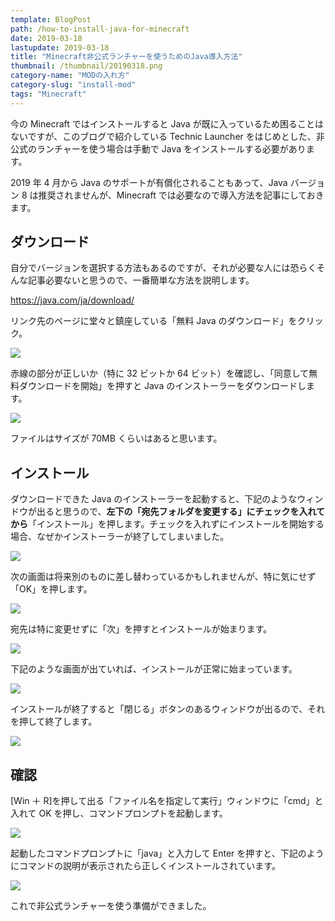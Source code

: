```yaml
---
template: BlogPost
path: /how-to-install-java-for-minecraft
date: 2019-03-18
lastupdate: 2019-03-18
title: "Minecraft非公式ランチャーを使うためのJava導入方法"
thumbnail: /thumbnail/20190318.png
category-name: "MODの入れ方"
category-slug: "install-mod"
tags: "Minecraft"
---
```


今の Minecraft ではインストールすると Java が既に入っているため困ることはないですが、このブログで紹介している Technic Launcher をはじめとした、非公式のランチャーを使う場合は手動で Java をインストールする必要があります。

2019 年 4 月から Java のサポートが有償化されることもあって、Java バージョン 8 は推奨されませんが、Minecraft では必要なので導入方法を記事にしておきます。

## ダウンロード

自分でバージョンを選択する方法もあるのですが、それが必要な人には恐らくそんな記事必要ないと思うので、一番簡単な方法を説明します。

https://java.com/ja/download/

リンク先のページに堂々と鎮座している「無料 Java のダウンロード」をクリック。

![](./JRE01.png)

赤線の部分が正しいか（特に 32 ビットか 64 ビット）を確認し、「同意して無料ダウンロードを開始」を押すと Java のインストーラーをダウンロードします。

![](./JRE02.png)

ファイルはサイズが 70MB くらいはあると思います。

## インストール

ダウンロードできた Java のインストーラーを起動すると、下記のようなウィンドウが出ると思うので、**左下の「宛先フォルダを変更する」にチェックを入れてから**「インストール」を押します。チェックを入れずにインストールを開始する場合、なぜかインストーラーが終了してしまいました。

![](./JRE03.png)

次の画面は将来別のものに差し替わっているかもしれませんが、特に気にせず「OK」を押します。

![](./JRE04.png)

宛先は特に変更せずに「次」を押すとインストールが始まります。

![](./JRE05.png)

下記のような画面が出ていれば、インストールが正常に始まっています。

![](./JRE06.png)

インストールが終了すると「閉じる」ボタンのあるウィンドウが出るので、それを押して終了します。

![](./JRE07.png)

## 確認

[Win ＋ R]を押して出る「ファイル名を指定して実行」ウィンドウに「cmd」と入れて OK を押し、コマンドプロンプトを起動します。

![](./JRE08.png)

起動したコマンドプロンプトに「java」と入力して Enter を押すと、下記のようにコマンドの説明が表示されたら正しくインストールされています。

![](./JRE09.png)

これで非公式ランチャーを使う準備ができました。
